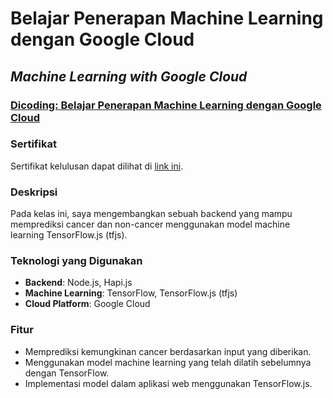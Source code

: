 # Belajar Penerapan Machine Learning dengan Google Cloud 
## _Machine Learning with Google Cloud_

### [Dicoding: Belajar Penerapan Machine Learning dengan Google Cloud](https://www.dicoding.com/academies/658)
### Sertifikat
Sertifikat kelulusan dapat dilihat di [link ini](https://www.dicoding.com/certificates/JLX1728E2X72).

### Deskripsi
Pada kelas ini, saya mengembangkan sebuah backend yang mampu memprediksi cancer dan non-cancer menggunakan model machine learning TensorFlow.js (tfjs).

### Teknologi yang Digunakan
- **Backend**: Node.js, Hapi.js
- **Machine Learning**: TensorFlow, TensorFlow.js (tfjs)
- **Cloud Platform**: Google Cloud

### Fitur
- Memprediksi kemungkinan cancer berdasarkan input yang diberikan.
- Menggunakan model machine learning yang telah dilatih sebelumnya dengan TensorFlow.
- Implementasi model dalam aplikasi web menggunakan TensorFlow.js.

